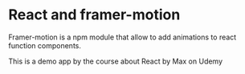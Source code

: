 # React and framer-motion

Framer-motion is a npm module that allow to add
animations to react function components.

This is a demo app by the course about React by Max on Udemy
